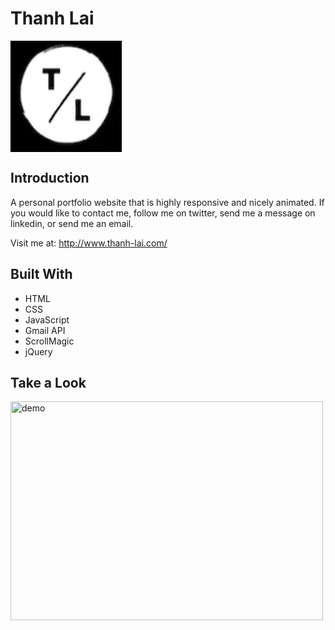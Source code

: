# Thanh Lai
<img align="center" width="178" height="178"
     title="Size Limit logo" src="./images/favicon.png">

## Introduction
A personal portfolio website that is highly responsive and nicely animated. If you would like to contact me, follow me on twitter, send me a message on linkedin, or send me an email.

Visit me at: http://www.thanh-lai.com/

## Built With

- HTML
- CSS
- JavaScript
- Gmail API
- ScrollMagic
- jQuery

## Take a Look

<img align="center" width="500" height="350"
     title="demo" src="./images/demo.gif">